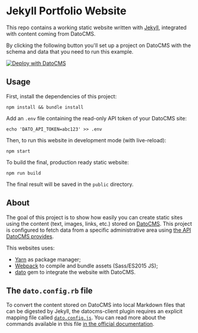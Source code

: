 # Jekyll Portfolio Website

This repo contains a working static website written with [Jekyll](https://jekyllrb.com), integrated with content coming from DatoCMS.

By clicking the following button you'll set up a project on DatoCMS with the schema and data that you need to run this example.

[![Deploy with DatoCMS](https://dashboard.datocms.com/deploy/button.svg)](https://dashboard.datocms.com/projects/new-from-template/static-website/jekyll-portfolio)

## Usage

First, install the dependencies of this project:

```
npm install && bundle install
```

Add an `.env` file containing the read-only API token of your DatoCMS site:

```
echo 'DATO_API_TOKEN=abc123' >> .env
```

Then, to run this website in development mode (with live-reload):

```
npm start
```

To build the final, production ready static website:

```
npm run build
```

The final result will be saved in the `public` directory.

## About

The goal of this project is to show how easily you can create static sites using the content (text, images, links, etc.) stored on [DatoCMS](https://www.datocms.com). This project is configured to fetch data from a specific administrative area using [the API DatoCMS provides](https://docs.datocms.com/api/reference.html).

This websites uses:

* [Yarn](https://yarnpkg.com/) as package manager;
* [Webpack](https://webpack.github.io/) to compile and bundle assets (Sass/ES2015 JS);
* [dato](https://github.com/datocms/ruby-datocms-client) gem to integrate the website with DatoCMS.

## The `dato.config.rb` file

To convert the content stored on DatoCMS into local Markdown files that can be digested by Jekyll, the datocms-client plugin requires an explicit mapping file called [`dato.config.js`](https://github.com/datocms/jekyll-portfolio/blob/master/dato.config.rb). You can read more about the commands available in this file [in the official documentation](https://docs.datocms.com/jekyll/overview.html).


